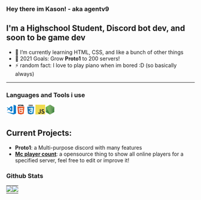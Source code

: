 ### Hey there im Kason! - aka agentv9

## I'm a Highschool Student, Discord bot dev, and soon to be game dev

- 🌱 I’m currently learning HTML, CSS, and like a bunch of other things
- 🥅 2021 Goals: Grow **Proto1** to 200 servers!
- ⚡ random fact: I love to play piano when im bored :D (so basically always)
---
### Languages and Tools i use
<img align="left" alt="Visual Studio Code" width="26px" src="https://raw.githubusercontent.com/github/explore/80688e429a7d4ef2fca1e82350fe8e3517d3494d/topics/visual-studio-code/visual-studio-code.png" />
<img align="left" alt="HTML5" width="26px" src="https://raw.githubusercontent.com/github/explore/80688e429a7d4ef2fca1e82350fe8e3517d3494d/topics/html/html.png" />
<img align="left" alt="CSS3" width="26px" src="https://raw.githubusercontent.com/github/explore/80688e429a7d4ef2fca1e82350fe8e3517d3494d/topics/css/css.png" />
<img align="left" alt="JavaScript" width="26px" src="https://raw.githubusercontent.com/github/explore/80688e429a7d4ef2fca1e82350fe8e3517d3494d/topics/javascript/javascript.png" />
<img align="left" alt="Node.js" width="26px" src="https://raw.githubusercontent.com/github/explore/80688e429a7d4ef2fca1e82350fe8e3517d3494d/topics/nodejs/nodejs.png" />
<br>
<br>

## Current Projects:
- **Proto1**: a Multi-purpose discord with many features
- **[Mc player count](https://github.com/agentv9/mc-player-count)**: a opensource thing to show all online players for a specified server, feel free to edit or improve it!

### Github Stats

<table>
    <tr>
        <td style="padding: 0; width=50%;">
            <img src="https://github-readme-stats.vercel.app/api?username=agentv9&show_icons=true&hide_border=true&icon_color=4F8CC9&hide_title=true&count_private=true&bg_color=00000000&text_color=A3A3A3">
        </td>
        <td style="padding: 0; width=50%;">
            <img src="https://github-readme-stats.vercel.app/api/top-langs?username=agentv9&show_icons=true&hide_border=true&icon_color=00000000&hide_title=true&count_private=true&bg_color=00000000&text_color=A3A3A3">
        </td>
    </tr>
</table>
